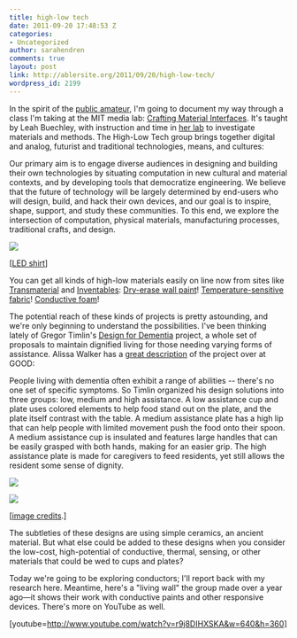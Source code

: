 ```yaml
---
title: high-low tech
date: 2011-09-20 17:48:53 Z
categories:
- Uncategorized
author: sarahendren
comments: true
layout: post
link: http://ablersite.org/2011/09/20/high-low-tech/
wordpress_id: 2199
---
```


In the spirit of the [public amateur](http://www.ablersite.org/2011/03/the-public-amateur/), I'm going to document my way through a class I'm taking at the MIT media lab: [Crafting Material Interfaces](http://material.media.mit.edu/). It's taught by Leah Buechley, with instruction and time in [her lab](http://hlt.media.mit.edu/) to investigate materials and methods. The High-Low Tech group brings together digital and analog, futurist and traditional technologies, means, and cultures:


Our primary aim is to engage diverse audiences in designing and building their own technologies by situating computation in new cultural and material contexts, and by developing tools that democratize engineering. We believe that the future of technology will be largely determined by end-users who will design, build, and hack their own devices, and our goal is to inspire, shape, support, and study these communities. To this end, we explore the intersection of computation, physical materials, manufacturing processes, traditional crafts, and design.


[![](http://ablersite.files.wordpress.com/2011/09/led_shirt.jpg)](http://ablersite.files.wordpress.com/2011/09/led_shirt.jpg)

[[LED shirt](http://www.forbes.com/2008/09/09/innovation-geek-fashion-tech-egang08-cz_cf_0909fashion_slide_2.html)]

You can get all kinds of high-low materials easily on line now from sites like [Transmaterial](http://transmaterial.net/) and [Inventables](http://www.inventables.com/): [Dry-erase wall paint](http://www.inventables.com/categories/coatings/paint)! [Temperature-sensitive fabric](http://www.inventables.com/categories/raw-materials/textiles-thread-yarn)! [Conductive foam](http://www.inventables.com/categories/electrical/conductive)!

The potential reach of these kinds of projects is pretty astounding, and we're only beginning to understand the possibilities. I've been thinking lately of Gregor Timlin's [Design for Dementia](http://www.hhc.rca.ac.uk/2988-3029/all/1/Design-and-Dementia.aspx#) project, a whole set of proposals to maintain dignified living for those needing varying forms of assistance. Alissa Walker has a [great description](http://www.fastcodesign.com/1664498/a-dining-experience-that-aids-the-elderly-suffering-dementia) of the project over at GOOD:


People living with dementia often exhibit a range of abilities -- there's no one set of specific symptoms. So Timlin organized his design solutions into three groups: low, medium and high assistance. A low assistance cup and plate uses colored elements to help food stand out on the plate, and the plate itself contrast with the table. A medium assistance plate has a high lip that can help people with limited movement push the food onto their spoon. A medium assistance cup is insulated and features large handles that can be easily grasped with both hands, making for an easier grip. The high assistance plate is made for caregivers to feed residents, yet still allows the resident some sense of dignity.


[![](http://ablersite.files.wordpress.com/2011/09/design-for-dementia-001.jpg)](http://ablersite.files.wordpress.com/2011/09/design-for-dementia-001.jpg)

[![](http://ablersite.files.wordpress.com/2011/09/design-for-dementia-002.jpg)](http://ablersite.files.wordpress.com/2011/09/design-for-dementia-002.jpg)

[[image credits](http://ateliertally.com/design-for-dementia/).]

The subtleties of these designs are using simple ceramics, an ancient material. But what else could be added to these designs when you consider the low-cost, high-potential of conductive, thermal, sensing, or other materials that could be wed to cups and plates?

Today we're going to be exploring conductors; I'll report back with my research here. Meantime, here's a "living wall" the group made over a year ago—it shows their work with conductive paints and other responsive devices. There's more on YouTube as well.

[youtube=http://www.youtube.com/watch?v=r9j8DIHXSKA&w=640&h=360]
